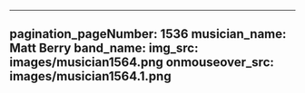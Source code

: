 ------
pagination_pageNumber: 1536
musician_name: Matt Berry
band_name: 
img_src: images/musician1564.png
onmouseover_src: images/musician1564.1.png
------
